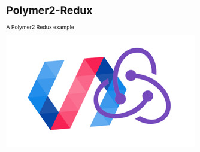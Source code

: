 
# Polymer2-Redux
A Polymer2 Redux example

![Alt text](https://github.com/vitantonioc//Polymer2-Redux/blob/master/polymer-redux.png?raw=true "Title" )

